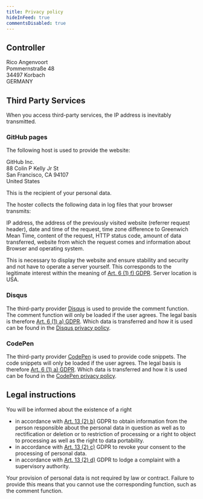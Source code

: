 ```yaml
---
title: Privacy policy
hideInFeed: true
commentsDisabled: true
---
```


## Controller

Rico Angenvoort\
Pommernstraße 48\
34497 Korbach\
GERMANY

## Third Party Services

When you access third-party services, the IP address is inevitably transmitted.

### GitHub pages

The following host is used to provide the website:

GitHub Inc.\
88 Colin P Kelly Jr St\
San Francisco, CA 94107\
United States

This is the recipient of your personal data.

The hoster collects the following data in log files that your browser transmits:

IP address, the address of the previously visited website (referrer request header), date and time of the request, time zone difference to Greenwich Mean Time, content of the request, HTTP status code, amount of data transferred, website from which the request comes and information about Browser and operating system.

This is necessary to display the website and ensure stability and security and not have to operate a server yourself. This corresponds to the legitimate interest within the meaning of [Art. 6 (1) f) GDPR](https://dsgvo-gesetz.de/art-6-dsgvo/). Server location is USA.

### Disqus

The third-party provider [Disqus](https://disqus.com/) is used to provide the comment function. The comment function will only be loaded if the user agrees. The legal basis is therefore [Art. 6 (1) a) GDPR](https://dsgvo-gesetz.de/art-6-dsgvo/). Which data is transferred and how it is used can be found in the [Disqus privacy policy](https://disqus.com/privacy-policy/).

### CodePen

The third-party provider [CodePen](https://codepen.io/) is used to provide code snippets. The code snippets will only be loaded if the user agrees. The legal basis is therefore [Art. 6 (1) a) GDPR](https://dsgvo-gesetz.de/art-6-dsgvo/). Which data is transferred and how it is used can be found in the [CodePen privacy policy](https://blog.codepen.io/documentation/privacy-policy/).

## Legal instructions

You will be informed about the existence of a right

- in accordance with [Art. 13 (2) b)](https://dsgvo-gesetz.de/art-13-dsgvo/) GDPR to obtain information from the person responsible about the personal data in question as well as to rectification or deletion or to restriction of processing or a right to object to processing as well as the right to data portability.
- in accordance with [Art. 13 (2) c)](https://dsgvo-gesetz.de/art-13-dsgvo/) GDPR to revoke your consent to the processing of personal data.
- in accordance with [Art. 13 (2) d)](https://dsgvo-gesetz.de/art-13-dsgvo/) GDPR to lodge a complaint with a supervisory authority.

Your provision of personal data is not required by law or contract. Failure to provide this means that you cannot use the corresponding function, such as the comment function.
